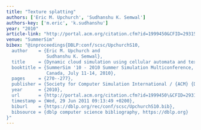 ```yaml
---
title: "Texture splatting"
authors: ['Eric M. Upchurch', 'Sudhanshu K. Semwal']
authors-key: ['m.eric', 'k.sudhanshu']
year: "2010"
article-link: "http://portal.acm.org/citation.cfm?id=1999450&CFID=29315481&CFTOKEN=81718596"
venue: "SummerSim"
bibex: "@inproceedings{DBLP:conf/scsc/UpchurchS10,
  author    = {Eric M. Upchurch and
               Sudhanshu K. Semwal},
  title     = {Dynamic cloud simulation using cellular automata and texture splatting},
  booktitle = {SummerSim '10 - 2010 Summer Simulation Multiconference, Ottawa, ON,
               Canada, July 11-14, 2010},
  pages     = {270--277},
  publisher = {Society for Computer Simulation International / {ACM} {DL}},
  year      = {2010},
  url       = {http://portal.acm.org/citation.cfm?id=1999450\&CFID=29315481\&CFTOKEN=81718596},
  timestamp = {Wed, 29 Jun 2011 09:13:49 +0200},
  biburl    = {https://dblp.org/rec/conf/scsc/UpchurchS10.bib},
  bibsource = {dblp computer science bibliography, https://dblp.org}
}"
---
```

